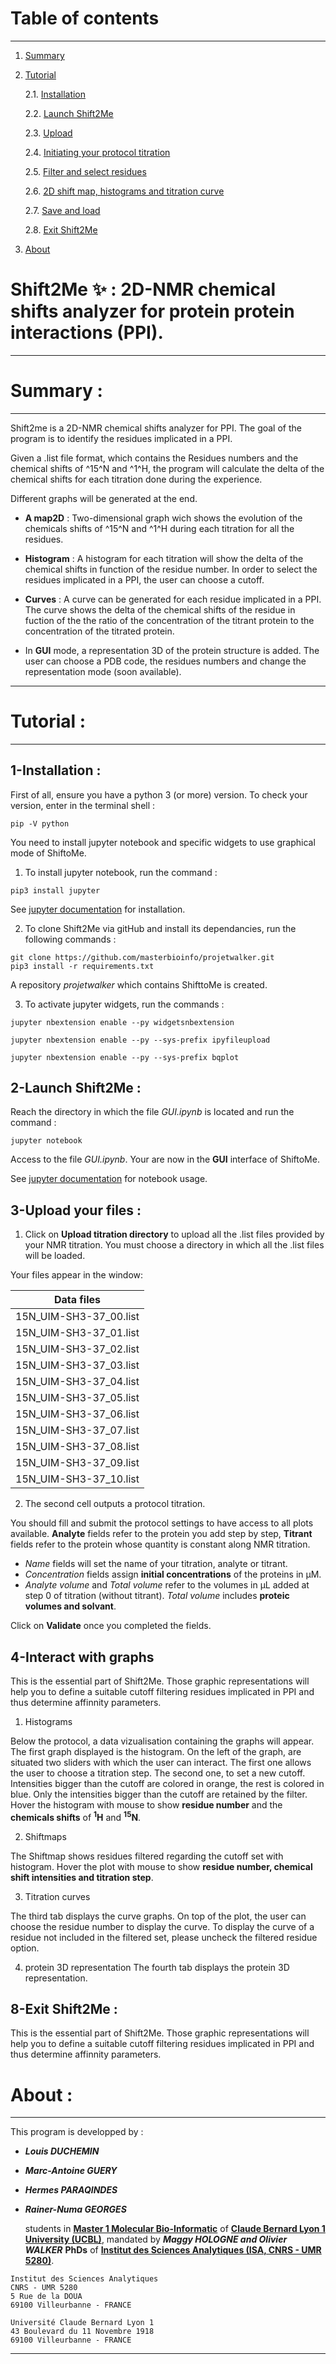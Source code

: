 
# Table of contents
----
1. [Summary](#summary)
2. [Tutorial](#tutorial)

	2.1. [Installation](#installation)

    2.2. [Launch Shift2Me](#launch)

    2.3. [Upload](#upload)

    2.4. [Initiating your protocol titration](#init)

    2.5. [Filter and select residues](#filter_select)

    2.6. [2D shift map, histograms and titration curve](#graphs)

    2.7. [Save and load](#save_load)

    2.8. [Exit Shift2Me](#exit)

3. [About](#about)


Shift2Me :sparkles: : 2D-NMR chemical shifts analyzer for protein protein interactions (PPI).
===============================

------------------------------------------

# Summary <a name="summary"></a>:

------------------------------------------
Shift2me is a 2D-NMR chemical shifts analyzer for PPI. The goal of the program is to identify the residues implicated in a PPI.

Given a .list file format, which contains the Residues numbers and the chemical shifts of ^15^N and ^1^H, the program will calculate the delta of the chemical shifts for each titration done during the experience.

Different graphs will be generated at the end.

- __A map2D__ : Two-dimensional graph wich shows the evolution of the chemicals shifts of ^15^N and ^1^H during each titration for all the residues.

- __Histogram__ : A histogram for each titration will show the delta of the chemical shifts in function of the residue number. In order to select the residues implicated in a PPI, the user can choose a cutoff.

- __Curves__ : A curve can be generated for each residue implicated in a PPI. The curve shows the delta of the chemical shifts of the residue in fuction of the the ratio of the concentration of the titrant protein to the concentration of the titrated protein.

- In __GUI__ mode, a representation 3D of the protein structure is added. The user can choose a PDB code, the residues numbers and change the representation mode (soon available).


------------------------------------------

# Tutorial <a name="tutorial"></a>:

------------------------------------------

## 1-Installation <a name="installation"></a> :
First of all, ensure you have a python 3 (or more) version. To check your version, enter in the terminal shell :
```
pip -V python
```
You need to install jupyter notebook and specific widgets to use graphical mode of ShiftoMe.

1. To install jupyter notebook, run the command :
```
pip3 install jupyter
```
See [jupyter documentation](http://jupyter.readthedocs.io/en/latest/install.html) for installation.

2. To clone Shift2Me via gitHub and install its dependancies, run the following commands :
```
git clone https://github.com/masterbioinfo/projetwalker.git
pip3 install -r requirements.txt
```
A repository _projetwalker_ which contains ShifttoMe is created.

3. To activate jupyter widgets, run the commands :
```
jupyter nbextension enable --py widgetsnbextension

jupyter nbextension enable --py --sys-prefix ipyfileupload

jupyter nbextension enable --py --sys-prefix bqplot
```

## 2-Launch Shift2Me <a name="launch"></a>:
Reach the directory in which the file _GUI.ipynb_ is located and run the command :
```
jupyter notebook
```

Access to the file _GUI.ipynb_. Your are now in the __GUI__ interface of ShiftoMe.

See [jupyter documentation](http://jupyter-notebook.readthedocs.io/en/stable/examples/Notebook/Notebook%20Basics.html) for notebook usage.

## 3-Upload your files <a name="upload"></a>:

1. Click on **Upload titration directory** to upload all the .list files provided by your NMR titration. You must choose a directory in which all the .list files will be loaded.

Your files appear in the window:

|Data files|
|------|
|15N_UIM-SH3-37_00.list |
|15N_UIM-SH3-37_01.list |
|15N_UIM-SH3-37_02.list |
|15N_UIM-SH3-37_03.list |
|15N_UIM-SH3-37_04.list |
|15N_UIM-SH3-37_05.list |
|15N_UIM-SH3-37_06.list |
|15N_UIM-SH3-37_07.list |
|15N_UIM-SH3-37_08.list |
|15N_UIM-SH3-37_09.list |
|15N_UIM-SH3-37_10.list |

2. The second cell outputs a protocol titration.

You should fill and submit the protocol settings to have access to all plots available. **Analyte** fields refer to the protein you add step by step, **Titrant** fields refer to the protein whose quantity is constant along NMR titration.
- _Name_ fields will set the name of your titration, analyte or titrant.
- _Concentration_ fields assign **initial concentrations** of the proteins in µM.
- _Analyte volume_ and _Total volume_ refer to the volumes in µL added at step 0 of titration (without titrant). _Total volume_ includes **proteic volumes and solvant**.

Click on **Validate** once you completed the fields.

## 4-Interact with graphs
This is the essential part of Shift2Me. Those graphic representations will help you to define a suitable cutoff filtering residues implicated in PPI and thus determine affinnity parameters.
1. Histograms

Below the protocol, a data vizualisation containing the graphs will appear. The first graph displayed is the histogram.
On the left of the graph, are situated two sliders with which the user can interact. The first one allows the user to choose a titration step. The second one, to set a new cutoff. Intensities bigger than the cutoff are colored in orange, the rest is colored in blue. Only the intensities bigger than the cutoff are retained by the filter. Hover the histogram with mouse to show **residue number** and the **chemicals shifts** of **<sup>1</sup>H** and **<sup>15</sup>N**.

2. Shiftmaps

The Shiftmap shows residues filtered regarding the cutoff set with histogram. Hover the plot with mouse to show **residue number, chemical shift intensities and titration step**.

3. Titration curves

The third tab displays the curve graphs. On top of the plot, the user can choose the residue number to display the curve. To display the curve of a residue not included in the filtered set, please uncheck the filtered residue option.

4. protein 3D representation
The fourth tab displays the protein 3D representation.

## 8-Exit Shift2Me <a name="exit"></a>:
This is the essential part of Shift2Me. Those graphic representations will help you to define a suitable cutoff filtering residues implicated in PPI and thus determine affinnity parameters.


# About <a name="about"></a> :
---
This program is developped by :

- **_Louis DUCHEMIN_**
- **_Marc-Antoine GUERY_**
- **_Hermes PARAQINDES_**
- **_Rainer-Numa GEORGES_**

	students in [**Master 1 Molecular Bio-Informatic**](https://www.bioinfo-lyon.fr/) of [**Claude Bernard Lyon 1 University (UCBL)**](https://www.univ-lyon1.fr/), mandated by **_Maggy HOLOGNE and Olivier WALKER_** **PhDs** of [**Institut des Sciences Analytiques (ISA, CNRS - UMR 5280)**](https://isa-lyon.fr/).

```
Institut des Sciences Analytiques
CNRS - UMR 5280
5 Rue de la DOUA
69100 Villeurbanne - FRANCE
```
```
Université Claude Bernard Lyon 1
43 Boulevard du 11 Novembre 1918
69100 Villeurbanne - FRANCE
```
------------------------------------------
